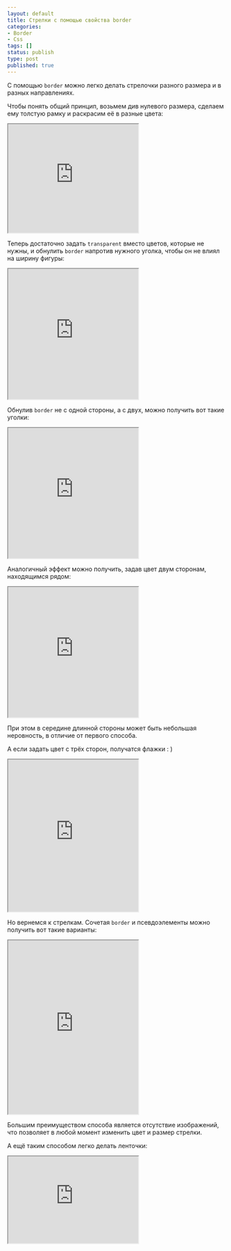 ```yaml
---
layout: default
title: Стрелки с помощью свойства border
categories:
- Border
- Css
tags: []
status: publish
type: post
published: true
---
```

С помощью <code>border</code> можно легко делать стрелочки разного размера и в разных направлениях.

Чтобы понять общий принцип, возьмем див нулевого размера, сделаем ему толстую рамку и раскрасим её в разные цвета<!--more-->:

<iframe class="jsbin" style="height: 250px" src="http://jsbin.com/aKUZaB/1/embed?css,output"></iframe>

Теперь достаточно задать <code>transparent</code> вместо цветов, которые не нужны, и обнулить <code>border</code> напротив нужного уголка, чтобы он не влиял на ширину фигуры:

<iframe class="jsbin" style="height: 300px" src="http://jsbin.com/aKUZaB/2/embed?css,output"></iframe>

Обнулив <code>border</code> не с одной стороны, а с двух, можно получить вот такие уголки:

<iframe class="jsbin" style="height: 300px" src="http://jsbin.com/aKUZaB/3/embed?css,output"></iframe>

Аналогичный эффект можно получить, задав цвет двум сторонам, находящимся рядом:

<iframe class="jsbin" style="height: 300px" src="http://jsbin.com/aKUZaB/8/embed?css,output"></iframe>

При этом в середине длинной стороны может быть небольшая неровность, в отличие от первого способа.

А если задать цвет с трёх сторон, получатся флажки : )

<iframe class="jsbin" style="height: 350px" src="http://jsbin.com/aKUZaB/13/embed?output"></iframe>

Но вернемся к стрелкам. Сочетая <code>border</code> и псевдоэлементы можно получить вот такие варианты:

<iframe class="jsbin" style="height: 400px" src="http://jsbin.com/aKUZaB/5/embed?css,output"></iframe>

Большим преимуществом способа является отсутствие изображений, что позволяет в любой момент изменить цвет и размер стрелки.

А ещё таким способом легко делать ленточки:

<iframe class="jsbin" style="height: 200px" src="http://jsbin.com/oVagUqa/2/embed?output"></iframe>
